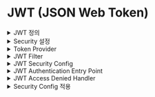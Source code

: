 # JWT (JSON Web Token)

<details>
<summary>JWT 정의</summary>
<div markdown="1">

JWT(Json Web Token)란 Json 포맷을 이용하여 사용자에 대한 속성을 저장하는 Claim 기반의 Web Token이다. JWT는 토큰 자체를 정보로 사용하는 Self-Contained 방식으로 정보를 안전하게 전달한다. 주로 회원 인증이나 정보 전달에 사용되는 JWT는 아래의 로직을 따라서 처리된다.

![](image/JWT구조.png)

- HEADER: Signature를 hashing하기 위한 알고리즘 정보가 담겨있다.
- PAYLOAD: 서버와 클라이언트가 주고 받는, 시스템에서 실제로 사용될 정보에 대한 내용들이 담겨있다.
- SIGNATURE: 토큰의 유효성 검증을 위한 문자열이다. 이 문자열을 통해 서버에서 이 토큰이 유효한지 검증할 수 있다.

### 장점
- 중앙의 인증서버, 데이터 스토어에 대한 의존성 없음, 시스템 수평 확장 유리
- Base64 URL SAFE Encoding 방식을 이용하여 URL, Cookie, Header 모두 사용 가능

### 단점
- Payload의 정보가 많아지면 네트워크 사용량 증가, 데이터 설계 고려 필요
- 토큰이 서버에 저장되지 않고, 클라이언트에 저장된다. > 서버에서 클라이언트의 토큰을 조작할 수 없다.
</div>
</details>

<details>
<summary>Security 설정</summary>
<div markdown="1">

### Security Configuration
- @EnagbleWebSecurity: 기본적인 웹 보안을 활성화 하겠다는 어노테이션

<details>
<summary>Security Configuration Code</summary>
<div markdown="2">

```java
import org.springframework.security.config.annotation.web.builders.HttpSecurity;
import org.springframework.security.config.annotation.web.configuration.EnableWebSecurity;

import org.springframework.context.annotation.Bean;
import org.springframework.security.config.annotation.method.configuration.EnableGlobalMethodSecurity;
import org.springframework.security.config.annotation.web.configuration.WebSecurityCustomizer;
import org.springframework.security.config.http.SessionCreationPolicy;
import org.springframework.security.crypto.bcrypt.BCryptPasswordEncoder;
import org.springframework.security.crypto.password.PasswordEncoder;
import org.springframework.security.web.SecurityFilterChain;
import org.springframework.security.web.authentication.UsernamePasswordAuthenticationFilter;

@EnableWebSecurity
@EnableGlobalMethodSecurity(prePostEnabled = true)
public class SecurityConfig {
    private final TokenProvider tokenProvider;
    private final CorsFilter corsFilter;
    private final JwtAuthenticationEntryPoint jwtAuthenticationEntryPoint;
    private final JwtAccessDeniedHandler jwtAccessDeniedHandler;

    public SecurityConfig(
            TokenProvider tokenProvider,
            CorsFilter corsFilter,
            JwtAuthenticationEntryPoint jwtAuthenticationEntryPoint,
            JwtAccessDeniedHandler jwtAccessDeniedHandler
    ) {
        this.tokenProvider = tokenProvider;
        this.corsFilter = corsFilter;
        this.jwtAuthenticationEntryPoint = jwtAuthenticationEntryPoint;
        this.jwtAccessDeniedHandler = jwtAccessDeniedHandler;
    }

    @Bean
    public PasswordEncoder passwordEncoder() {
        return new BCryptPasswordEncoder();
    }

    @Bean
    public WebSecurityCustomizer webSecurityCustomizer() {
        return (web) -> web.ignoring().antMatchers("/h2-console/**"
                , "/favicon.ico"
                , "/error");
    }

    @Bean
    public SecurityFilterChain filterChain(HttpSecurity httpSecurity) throws Exception {
        httpSecurity
                // token을 사용하는 방식이기 때문에 csrf를 disable합니다.
                .csrf().disable()

                .addFilterBefore(corsFilter, UsernamePasswordAuthenticationFilter.class)

                .exceptionHandling()
                .authenticationEntryPoint(jwtAuthenticationEntryPoint)
                .accessDeniedHandler(jwtAccessDeniedHandler)

                // enable h2-console
                .and()
                .headers()
                .frameOptions()
                .sameOrigin()

                // 세션을 사용하지 않기 때문에 STATELESS로 설정
                .and()
                .sessionManagement()
                .sessionCreationPolicy(SessionCreationPolicy.STATELESS)

                .and()
                .authorizeRequests()
                .antMatchers("/api/hello").permitAll()
                .antMatchers("/api/authenticate").permitAll()
                .antMatchers("/api/signup").permitAll()

                .anyRequest().authenticated()

                .and()
                .apply(new JwtSecurityConfig(tokenProvider));

        return httpSecurity.build();
    }
}
```
</div>
</details>

### 설정
- HS512 알고리즘을 사용하기때문에 Secret Key는 64Byte이 되어야 한다.

<details>
<summary>Application.yml설정</summary>
<div markdown="2">

```java
jwt:
    header: Authorization
    secret: {보안키}
    token-validity-in-seconds: {만료시간}
```
</div>
</details>

<details>
<summary>라이브러리 설정</summary>
<div markdown="2">

```java
implementation 'org.springframework.boot:spring-boot-starter-security'
implementation group: 'io.jsonwebtoken', name: 'jjwt-api', version: '0.11.5'
runtimeOnly group: 'io.jsonwebtoken', name: 'jjwt-impl', version: '0.11.5'
runtimeOnly group: 'io.jsonwebtoken', name: 'jjwt-jackson', version: '0.11.5'
```

</div>
</details>

</div>
</details>


<details>
<summary>Token Provider</summary>
<div markdown="1">

- 토큰의 생성, 토큰의 유효성 검증을 담당

<details>
<summary>token provider code</summary>
<div markdown="1">

- Initializing Bean을 Implements해서 afterPropertiesSet을 Override한 이유는 빈이 생성이 되고 의존성 주입을 받은 후에 secret값을 Base64 Decode해서 Key변수에 할당하여주기 위함이다.
- Authentication객체의 권한정보를 이용해서 토큰을 생성하는 createToken 메소드
- Token에 담겨있는 정보를 이용해서 Authentication 객체를 return하는 getAuthentication 메소드
- Token의 유효성 검증을 수행하는 validateToken 메소드 (토큰을 파싱해보고 발생하는 익셉션들을 캐치하여 문제가 있다면 false, 있다면 true)
```java
import io.jsonwebtoken.*;
import io.jsonwebtoken.io.Decoders;
import io.jsonwebtoken.security.Keys;
import org.slf4j.Logger;
import org.slf4j.LoggerFactory;
import org.springframework.beans.factory.InitializingBean;
import org.springframework.beans.factory.annotation.Value;
import org.springframework.security.authentication.UsernamePasswordAuthenticationToken;
import org.springframework.security.core.Authentication;
import org.springframework.security.core.GrantedAuthority;
import org.springframework.security.core.authority.SimpleGrantedAuthority;
import org.springframework.security.core.userdetails.User;
import org.springframework.stereotype.Component;

import java.security.Key;
import java.util.Arrays;
import java.util.Collection;
import java.util.Date;
import java.util.stream.Collectors;

@Component
public class TokenProvider implements InitializingBean {

    private final Logger logger = LoggerFactory.getLogger(TokenProvider.class);
    private static final String AUTHORITIES_KEY = "auth";
    private final String secret;
    private final long tokenValidityInMilliseconds;
    private Key key;

    public TokenProvider(
            @Value("${jwt.secret}") String secret,
            @Value("${jwt.token-validity-in-seconds}") long tokenValidityInSeconds) {
        this.secret = secret;
        this.tokenValidityInMilliseconds = tokenValidityInSeconds * 1000;
    }

    @Override
    public void afterPropertiesSet() {
        byte[] keyBytes = Decoders.BASE64.decode(secret);
        this.key = Keys.hmacShaKeyFor(keyBytes);
    }

    public String createToken(Authentication authentication) {
        String authorities = authentication.getAuthorities().stream()
                .map(GrantedAuthority::getAuthority)
                .collect(Collectors.joining(","));

        long now = (new Date()).getTime();
        Date validity = new Date(now + this.tokenValidityInMilliseconds);

        return Jwts.builder()
                .setSubject(authentication.getName())
                .claim(AUTHORITIES_KEY, authorities)
                .signWith(key, SignatureAlgorithm.HS512)
                .setExpiration(validity)
                .compact();
    }

    public Authentication getAuthentication(String token) {
        Claims claims = Jwts
                .parserBuilder()
                .setSigningKey(key)
                .build()
                .parseClaimsJws(token)
                .getBody();

        Collection<? extends GrantedAuthority> authorities =
                Arrays.stream(claims.get(AUTHORITIES_KEY).toString().split(","))
                        .map(SimpleGrantedAuthority::new)
                        .collect(Collectors.toList());

        User principal = new User(claims.getSubject(), "", authorities);

        return new UsernamePasswordAuthenticationToken(principal, token, authorities);
    }

    public boolean validateToken(String token) {
        try {
            Jwts.parserBuilder().setSigningKey(key).build().parseClaimsJws(token);
            return true;
        } catch (io.jsonwebtoken.security.SecurityException | MalformedJwtException e) {
            logger.info("잘못된 JWT 서명입니다.");
        } catch (ExpiredJwtException e) {
            logger.info("만료된 JWT 토큰입니다.");
        } catch (UnsupportedJwtException e) {
            logger.info("지원되지 않는 JWT 토큰입니다.");
        } catch (IllegalArgumentException e) {
            logger.info("JWT 토큰이 잘못되었습니다.");
        }
        return false;
    }
```

</div>
</details>

</div>
</details>

<details>
<summary>JWT Filter</summary>
<div markdown="1">

- JWT를 위한 커스텀 필터를 만들기 위함이다.

<details>
<summary>jwt filter code</summary>
<div markdown="2">

- 토큰 프로바이더를 주입받는다
- GenericFilterBean을 extends해서 doFilter를 Override한다.
- 실제 필터링 로직은 doFilter 내부에 작성한다.
- doFilter의 역할: 토큰의 인증정보를 SecurityContext에 저장하는 역할을 수행한다.
- Request Header에서 토큰 정보를 꺼내오기 위한 resolveToken 메소드

```java
import org.slf4j.Logger;
import org.slf4j.LoggerFactory;
import org.springframework.security.core.Authentication;
import org.springframework.security.core.context.SecurityContextHolder;
import org.springframework.util.StringUtils;
import org.springframework.web.filter.GenericFilterBean;

import javax.servlet.FilterChain;
import javax.servlet.ServletException;
import javax.servlet.ServletRequest;
import javax.servlet.ServletResponse;
import javax.servlet.http.HttpServletRequest;
import java.io.IOException;

public class JwtFilter extends GenericFilterBean {

    private static final Logger logger = LoggerFactory.getLogger(JwtFilter.class);
    public static final String AUTHORIZATION_HEADER = "Authorization";
    private TokenProvider tokenProvider;
    public JwtFilter(TokenProvider tokenProvider) {
        this.tokenProvider = tokenProvider;
    }

    @Override
    public void doFilter(ServletRequest servletRequest, ServletResponse servletResponse, FilterChain filterChain) throws IOException, ServletException {
        HttpServletRequest httpServletRequest = (HttpServletRequest) servletRequest;
        String jwt = resolveToken(httpServletRequest);
        String requestURI = httpServletRequest.getRequestURI();

        if (StringUtils.hasText(jwt) && tokenProvider.validateToken(jwt)) {
            Authentication authentication = tokenProvider.getAuthentication(jwt);
            SecurityContextHolder.getContext().setAuthentication(authentication);
            logger.debug("Security Context에 '{}' 인증 정보를 저장했습니다, uri: {}", authentication.getName(), requestURI);
        } else {
            logger.debug("유효한 JWT 토큰이 없습니다, uri: {}", requestURI);
        }

        filterChain.doFilter(servletRequest, servletResponse);
    }

    private String resolveToken(HttpServletRequest request) {
        String bearerToken = request.getHeader(AUTHORIZATION_HEADER);

        if (StringUtils.hasText(bearerToken) && bearerToken.startsWith("Bearer ")) {
            return bearerToken.substring(7);
        }

        return null;
    }
}
```
</div>
</details>

</div>
</details>

<details>
<summary>JWT Security Config</summary>
<div markdown="1">

- TokenProvider, JWTFilter를 SecurityConfig에 적용할때 사용할 JWTSecurityConfig

<details>
<summary>jwt security config code</summary>
<div markdown="2">

- SecurityConfigurerAdapter를 extends하고 TokenProvider를 주입받아서 JwtFilter를 통해서 Security로직에 필터를 등록한다.
```java
import org.springframework.security.config.annotation.SecurityConfigurerAdapter;
import org.springframework.security.config.annotation.web.builders.HttpSecurity;
import org.springframework.security.web.DefaultSecurityFilterChain;
import org.springframework.security.web.authentication.UsernamePasswordAuthenticationFilter;

public class JwtSecurityConfig extends SecurityConfigurerAdapter<DefaultSecurityFilterChain, HttpSecurity> {
    private TokenProvider tokenProvider;
    public JwtSecurityConfig(TokenProvider tokenProvider) {
        this.tokenProvider = tokenProvider;
    }

    @Override
    public void configure(HttpSecurity http) {
        http.addFilterBefore(
                new JwtFilter(tokenProvider),
                UsernamePasswordAuthenticationFilter.class
        );
    }
}
```
</div>
</details>


</div>
</details>

<details>
<summary>JWT Authentication Entry Point</summary>
<div markdown="1">

- 유효한 자격증명을 제공하지 않고 접근하려 할때 401 Unauthorized 에러를 리턴하기 위함이다.

<details>
<summary>jwt authentication entry point code</summary>
<div markdown="2">

```java
import org.springframework.security.core.AuthenticationException;
import org.springframework.security.web.AuthenticationEntryPoint;
import org.springframework.stereotype.Component;

import javax.servlet.http.HttpServletRequest;
import javax.servlet.http.HttpServletResponse;
import java.io.IOException;

@Component
public class JwtAuthenticationEntryPoint implements AuthenticationEntryPoint {
    @Override
    public void commence(HttpServletRequest request,
                         HttpServletResponse response,
                         AuthenticationException authException) throws IOException {
        // 유효한 자격증명을 제공하지 않고 접근하려 할때 401
        response.sendError(HttpServletResponse.SC_UNAUTHORIZED);
    }
}
```

</div>
</details>

</div>
</details>

<details>
<summary>JWT Access Denied Handler</summary>
<div markdown="1">

- 필요한 권한이 존재하지 않는 경우에 403 Forbidden 에러를 리턴하기 위함이다.

<details>
<summary>jwt access denied handler code</summary>
<div markdown="2">

```java
import org.springframework.security.access.AccessDeniedException;
import org.springframework.security.web.access.AccessDeniedHandler;
import org.springframework.stereotype.Component;

import javax.servlet.http.HttpServletRequest;
import javax.servlet.http.HttpServletResponse;
import java.io.IOException;

@Component
public class JwtAccessDeniedHandler implements AccessDeniedHandler {
    @Override
    public void handle(HttpServletRequest request, HttpServletResponse response, AccessDeniedException accessDeniedException) throws IOException {
        //필요한 권한이 없이 접근하려 할때 403
        response.sendError(HttpServletResponse.SC_FORBIDDEN);
    }
}
```
</div>
</details>

</div>
</details>

<details>
<summary>Security Config 적용</summary>
<div markdown="1">

- 위 5개의 클래스를 SecurityConfig에 추가
- EnableGlobalMethodSecurity 어노테이션은 @PreAuthorize어노테이션을 메소드단위로 추가하기위해서 적용
- SecurityConfig는 TokenProvider, JwtAuthenticationEntryPoint, JwtAccessDeniedHandler 주입
- PasswordEncoder는 BCryptPasswordEncoder를 사용
- 토큰을 사용하기 때문에 csrf설정은 disable해주고 Exception을 핸들링할때, AuthenticationEntryPoint와 AccessDeniedHandler를 추가해준다.
- h2-console을 위한 설정 추가하였다.
- 세션을 사용하지 않기때문에 세션 설정을 STATELESS로 설정한다.
- 토큰을 받기 위한 로그인 api, 회원가입 api는 토큰이 없는 상태에서 요청이 들어오기 때문에 모두 permitAll 설정을 해주었다.
- 마지막으로 JwtFilter를 addFilterBefore로 등록했던 JwtSecurityConfig클래스도 적용을 해준다.

<details>
<summary>security config code</summary>
<div markdown="2">

```java
import org.springframework.security.config.annotation.web.builders.HttpSecurity;
import org.springframework.security.config.annotation.web.configuration.EnableWebSecurity;

import org.springframework.context.annotation.Bean;
import org.springframework.security.config.annotation.method.configuration.EnableGlobalMethodSecurity;
import org.springframework.security.config.annotation.web.configuration.WebSecurityCustomizer;
import org.springframework.security.config.http.SessionCreationPolicy;
import org.springframework.security.crypto.bcrypt.BCryptPasswordEncoder;
import org.springframework.security.crypto.password.PasswordEncoder;
import org.springframework.security.web.SecurityFilterChain;
import org.springframework.security.web.authentication.UsernamePasswordAuthenticationFilter;

@EnableWebSecurity
@EnableGlobalMethodSecurity(prePostEnabled = true)
public class SecurityConfig {
    private final TokenProvider tokenProvider;
    private final CorsFilter corsFilter;
    private final JwtAuthenticationEntryPoint jwtAuthenticationEntryPoint;
    private final JwtAccessDeniedHandler jwtAccessDeniedHandler;

    public SecurityConfig(
            TokenProvider tokenProvider,
            CorsFilter corsFilter,
            JwtAuthenticationEntryPoint jwtAuthenticationEntryPoint,
            JwtAccessDeniedHandler jwtAccessDeniedHandler
    ) {
        this.tokenProvider = tokenProvider;
        this.corsFilter = corsFilter;
        this.jwtAuthenticationEntryPoint = jwtAuthenticationEntryPoint;
        this.jwtAccessDeniedHandler = jwtAccessDeniedHandler;
    }

    @Bean
    public PasswordEncoder passwordEncoder() {
        return new BCryptPasswordEncoder();
    }

    @Bean
    public WebSecurityCustomizer webSecurityCustomizer() {
        return (web) -> web.ignoring().antMatchers("/h2-console/**"
                , "/favicon.ico"
                , "/error");
    }

    @Bean
    public SecurityFilterChain filterChain(HttpSecurity httpSecurity) throws Exception {
        httpSecurity
                // token을 사용하는 방식이기 때문에 csrf를 disable합니다.
                .csrf().disable()

                .addFilterBefore(corsFilter, UsernamePasswordAuthenticationFilter.class)

                .exceptionHandling()
                .authenticationEntryPoint(jwtAuthenticationEntryPoint)
                .accessDeniedHandler(jwtAccessDeniedHandler)

                // enable h2-console
                .and()
                .headers()
                .frameOptions()
                .sameOrigin()

                // 세션을 사용하지 않기 때문에 STATELESS로 설정
                .and()
                .sessionManagement()
                .sessionCreationPolicy(SessionCreationPolicy.STATELESS)

                .and()
                .authorizeRequests()
                .antMatchers("/api/hello").permitAll()
                .antMatchers("/api/authenticate").permitAll()
                .antMatchers("/api/signup").permitAll()

                .anyRequest().authenticated()

                .and()
                .apply(new JwtSecurityConfig(tokenProvider));

        return httpSecurity.build();
    }
}
```
</div>
</details>

</div>
</details>
